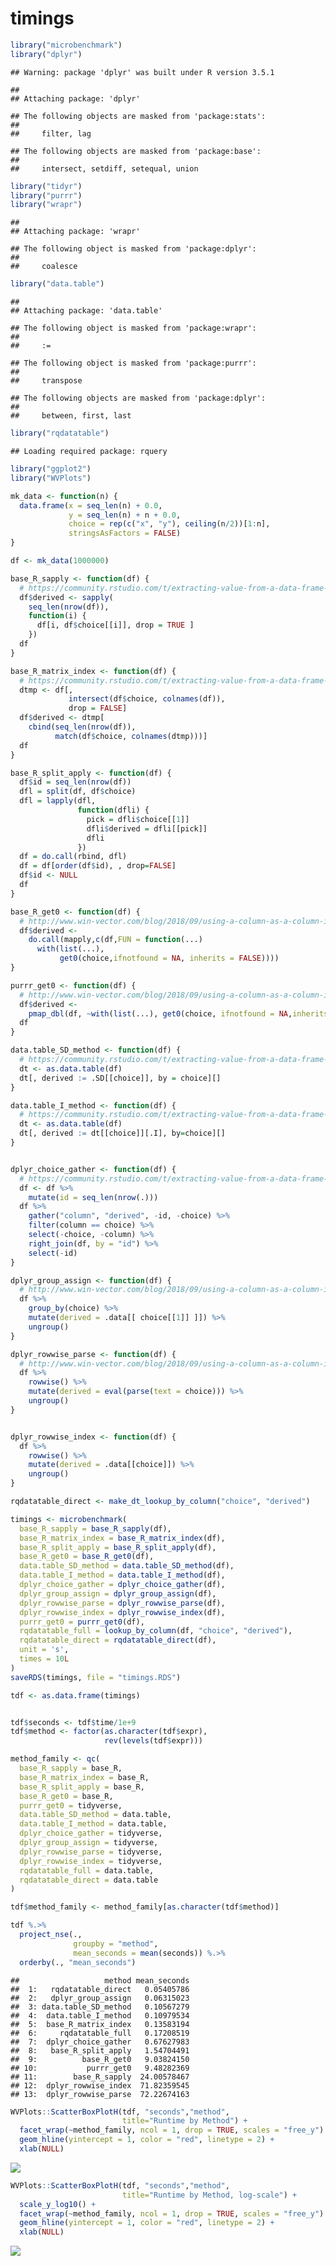 timings
================

``` r
library("microbenchmark")
library("dplyr")
```

    ## Warning: package 'dplyr' was built under R version 3.5.1

    ## 
    ## Attaching package: 'dplyr'

    ## The following objects are masked from 'package:stats':
    ## 
    ##     filter, lag

    ## The following objects are masked from 'package:base':
    ## 
    ##     intersect, setdiff, setequal, union

``` r
library("tidyr")
library("purrr")
library("wrapr")
```

    ## 
    ## Attaching package: 'wrapr'

    ## The following object is masked from 'package:dplyr':
    ## 
    ##     coalesce

``` r
library("data.table")
```

    ## 
    ## Attaching package: 'data.table'

    ## The following object is masked from 'package:wrapr':
    ## 
    ##     :=

    ## The following object is masked from 'package:purrr':
    ## 
    ##     transpose

    ## The following objects are masked from 'package:dplyr':
    ## 
    ##     between, first, last

``` r
library("rqdatatable")
```

    ## Loading required package: rquery

``` r
library("ggplot2")
library("WVPlots")
```

``` r
mk_data <- function(n) {
  data.frame(x = seq_len(n) + 0.0,
             y = seq_len(n) + n + 0.0,
             choice = rep(c("x", "y"), ceiling(n/2))[1:n],
             stringsAsFactors = FALSE)
}

df <- mk_data(1000000)
```

``` r
base_R_sapply <- function(df) {
  # https://community.rstudio.com/t/extracting-value-from-a-data-frame-where-column-name-to-extract-from-is-dynamically-determined-by-values-in-another-column/14585
  df$derived <- sapply( 
    seq_len(nrow(df)), 
    function(i) { 
      df[i, df$choice[[i]], drop = TRUE ]
    })
  df
}

base_R_matrix_index <- function(df) {
  # https://community.rstudio.com/t/extracting-value-from-a-data-frame-where-column-name-to-extract-from-is-dynamically-determined-by-values-in-another-column/14585
  dtmp <- df[, 
             intersect(df$choice, colnames(df)), 
             drop = FALSE]
  df$derived <- dtmp[
    cbind(seq_len(nrow(df)),
          match(df$choice, colnames(dtmp)))]
  df
}

base_R_split_apply <- function(df) {
  df$id = seq_len(nrow(df))
  dfl = split(df, df$choice)
  dfl = lapply(dfl,
               function(dfli) {
                 pick = dfli$choice[[1]]
                 dfli$derived = dfli[[pick]]
                 dfli
               })
  df = do.call(rbind, dfl)
  df = df[order(df$id), , drop=FALSE]
  df$id <- NULL
  df
}

base_R_get0 <- function(df) {
  # http://www.win-vector.com/blog/2018/09/using-a-column-as-a-column-index/#comment-67008
  df$derived <-
    do.call(mapply,c(df,FUN = function(...)
      with(list(...),
           get0(choice,ifnotfound = NA, inherits = FALSE))))
}

purrr_get0 <- function(df) {
  # http://www.win-vector.com/blog/2018/09/using-a-column-as-a-column-index/#comment-67007
  df$derived <-
    pmap_dbl(df, ~with(list(...), get0(choice, ifnotfound = NA,inherits = FALSE)))
  df
}

data.table_SD_method <- function(df) {
  # https://community.rstudio.com/t/extracting-value-from-a-data-frame-where-column-name-to-extract-from-is-dynamically-determined-by-values-in-another-column/14585
  dt <- as.data.table(df)
  dt[, derived := .SD[[choice]], by = choice][]
}

data.table_I_method <- function(df) {
  # https://community.rstudio.com/t/extracting-value-from-a-data-frame-where-column-name-to-extract-from-is-dynamically-determined-by-values-in-another-column/14585
  dt <- as.data.table(df)
  dt[, derived := dt[[choice]][.I], by=choice][]
}


dplyr_choice_gather <- function(df) {
  # https://community.rstudio.com/t/extracting-value-from-a-data-frame-where-column-name-to-extract-from-is-dynamically-determined-by-values-in-another-column/14585
  df <- df %>%
    mutate(id = seq_len(nrow(.)))
  df %>%
    gather("column", "derived", -id, -choice) %>%
    filter(column == choice) %>%
    select(-choice, -column) %>%
    right_join(df, by = "id") %>%
    select(-id)
}

dplyr_group_assign <- function(df) {
  # http://www.win-vector.com/blog/2018/09/using-a-column-as-a-column-index/
  df %>% 
    group_by(choice) %>%
    mutate(derived = .data[[ choice[[1]] ]]) %>%
    ungroup() 
}

dplyr_rowwise_parse <- function(df) {
  # http://www.win-vector.com/blog/2018/09/using-a-column-as-a-column-index/#comment-67006
  df %>%
    rowwise() %>% 
    mutate(derived = eval(parse(text = choice))) %>%
    ungroup()
}


dplyr_rowwise_index <- function(df) {
  df %>%
    rowwise() %>% 
    mutate(derived = .data[[choice]]) %>%
    ungroup()
}

rqdatatable_direct <- make_dt_lookup_by_column("choice", "derived")
```

``` r
timings <- microbenchmark(
  base_R_sapply = base_R_sapply(df),
  base_R_matrix_index = base_R_matrix_index(df),
  base_R_split_apply = base_R_split_apply(df),
  base_R_get0 = base_R_get0(df),
  data.table_SD_method = data.table_SD_method(df),
  data.table_I_method = data.table_I_method(df),
  dplyr_choice_gather = dplyr_choice_gather(df),
  dplyr_group_assign = dplyr_group_assign(df),
  dplyr_rowwise_parse = dplyr_rowwise_parse(df),
  dplyr_rowwise_index = dplyr_rowwise_index(df),
  purrr_get0 = purrr_get0(df),
  rqdatatable_full = lookup_by_column(df, "choice", "derived"),
  rqdatatable_direct = rqdatatable_direct(df),
  unit = 's',
  times = 10L
)
saveRDS(timings, file = "timings.RDS")
```

``` r
tdf <- as.data.frame(timings)


tdf$seconds <- tdf$time/1e+9
tdf$method <- factor(as.character(tdf$expr),
                     rev(levels(tdf$expr)))

method_family <- qc(
  base_R_sapply = base_R,
  base_R_matrix_index = base_R,
  base_R_split_apply = base_R,
  base_R_get0 = base_R,
  purrr_get0 = tidyverse,
  data.table_SD_method = data.table,
  data.table_I_method = data.table,
  dplyr_choice_gather = tidyverse,
  dplyr_group_assign = tidyverse,
  dplyr_rowwise_parse = tidyverse,
  dplyr_rowwise_index = tidyverse,
  rqdatatable_full = data.table,
  rqdatatable_direct = data.table
)

tdf$method_family <- method_family[as.character(tdf$method)]

tdf %.>%
  project_nse(., 
              groupby = "method",
              mean_seconds = mean(seconds)) %.>%
  orderby(., "mean_seconds")
```

    ##                   method mean_seconds
    ##  1:   rqdatatable_direct   0.05405786
    ##  2:   dplyr_group_assign   0.06315023
    ##  3: data.table_SD_method   0.10567279
    ##  4:  data.table_I_method   0.10979534
    ##  5:  base_R_matrix_index   0.13583194
    ##  6:     rqdatatable_full   0.17208519
    ##  7:  dplyr_choice_gather   0.67627983
    ##  8:   base_R_split_apply   1.54704491
    ##  9:          base_R_get0   9.03824150
    ## 10:           purrr_get0   9.48282369
    ## 11:        base_R_sapply  24.00578467
    ## 12:  dplyr_rowwise_index  71.82359545
    ## 13:  dplyr_rowwise_parse  72.22674163

``` r
WVPlots::ScatterBoxPlotH(tdf, "seconds","method",  
                         title="Runtime by Method") +
  facet_wrap(~method_family, ncol = 1, drop = TRUE, scales = "free_y") +
  geom_hline(yintercept = 1, color = "red", linetype = 2) + 
  xlab(NULL)
```

![](timings_files/figure-markdown_github/present-1.png)

``` r
WVPlots::ScatterBoxPlotH(tdf, "seconds","method",  
                         title="Runtime by Method, log-scale") + 
  scale_y_log10() +
  facet_wrap(~method_family, ncol = 1, drop = TRUE, scales = "free_y") +
  geom_hline(yintercept = 1, color = "red", linetype = 2) + 
  xlab(NULL)
```

![](timings_files/figure-markdown_github/present-2.png)
